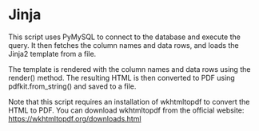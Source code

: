 # Jinja

This script uses PyMySQL to connect to the database and execute the query. It then fetches the column names and data rows, and loads the Jinja2 template from a file.

The template is rendered with the column names and data rows using the render() method. The resulting HTML is then converted to PDF using pdfkit.from_string() and saved to a file.

Note that this script requires an installation of wkhtmltopdf to convert the HTML to PDF. You can download wkhtmltopdf from the official website: https://wkhtmltopdf.org/downloads.html
